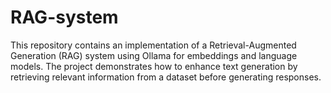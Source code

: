 # RAG-system
This repository contains an implementation of a Retrieval-Augmented Generation (RAG) system using Ollama for embeddings and language models. The project demonstrates how to enhance text generation by retrieving relevant information from a dataset before generating responses.
